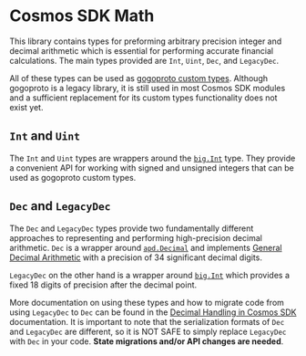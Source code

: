 # Cosmos SDK Math

This library contains types for preforming arbitrary precision integer and decimal arithmetic
which is essential for performing accurate financial calculations. The main types provided
are `Int`, `Uint`, `Dec`, and `LegacyDec`.

All of these types can be used as [gogoproto custom types](https://pkg.go.dev/github.com/cosmos/gogoproto/gogoproto).
Although gogoproto is a legacy library, it is still used in most Cosmos SDK modules and a sufficient
replacement for its custom types functionality does not exist yet.

## `Int` and `Uint`

The `Int` and `Uint` types are wrappers around the [`big.Int`](https://pkg.go.dev/math/big#Int) type. They provide a convenient API
for working with signed and unsigned integers that can be used as gogoproto custom types.

## `Dec` and `LegacyDec`

The `Dec` and `LegacyDec` types provide two fundamentally different approaches to representing
and performing high-precision decimal arithmetic. `Dec` is a wrapper around [`apd.Decimal`](https://pkg.go.dev/github.com/cockroachdb/apd/v3) and implements [General Decimal Arithmetic](https://speleotrove.com/decimal/)
with a precision of 34 significant decimal digits.

`LegacyDec` on the other hand is a wrapper around [`big.Int`](https://pkg.go.dev/math/big#Int) which provides a
fixed 18 digits of precision after the decimal point.

More documentation on using these types and how to migrate code from using `LegacyDec` to `Dec` can be found in
the [Decimal Handling in Cosmos SDK](https://docs.cosmos.network/main/build/building-modules/decimal-handling) documentation.
It is important to note that the serialization formats of `Dec` and `LegacyDec` are different,
so it is NOT SAFE to simply replace `LegacyDec` with `Dec` in your code.
**State migrations and/or API changes are needed**.
